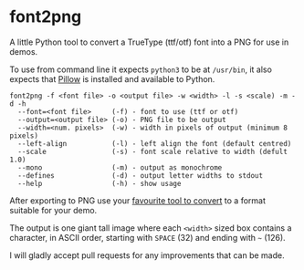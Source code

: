 # font2png
A little Python tool to convert a TrueType (ttf/otf) font into a PNG for use in demos.

To use from command line it expects `python3` to be at `/usr/bin`, it also expects that [Pillow](https://github.com/python-pillow/Pillow) is installed and available to Python.

```
font2png -f <font file> -o <output file> -w <width> -l -s <scale) -m -d -h
  --font=<font file>     (-f) - font to use (ttf or otf)
  --output=<output file> (-o) - PNG file to be output
  --width=<num. pixels>  (-w) - width in pixels of output (minimum 8 pixels)
  --left-align           (-l) - left align the font (default centred)
  --scale                (-s) - font scale relative to width (defult 1.0)
  --mono                 (-m) - output as monochrome
  --defines              (-d) - output letter widths to stdout
  --help                 (-h) - show usage
```

After exporting to PNG use your [favourite tool to convert](http://deadliners.net/ImageTool/index.html) to a format suitable for your demo.

The output is one giant tall image where each `<width>` sized box contains a character, in ASCII order, starting with `SPACE` (32) and ending with `~` (126).

I will gladly accept pull requests for any improvements that can be made.